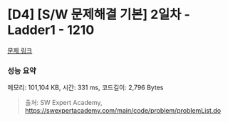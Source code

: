 # [D4] [S/W 문제해결 기본] 2일차 - Ladder1 - 1210 

[문제 링크](https://swexpertacademy.com/main/code/problem/problemDetail.do?contestProbId=AV14ABYKADACFAYh) 

### 성능 요약

메모리: 101,104 KB, 시간: 331 ms, 코드길이: 2,796 Bytes



> 출처: SW Expert Academy, https://swexpertacademy.com/main/code/problem/problemList.do